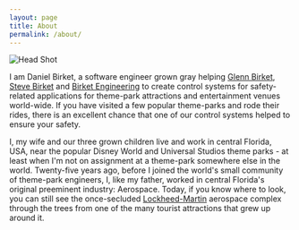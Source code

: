 ```yaml
---
layout: page
title: About
permalink: /about/
---
```

![Head Shot][]

I am Daniel Birket, a software engineer grown gray helping [Glenn
Birket][GB], [Steve Birket][SB] and
[Birket Engineering][BE] to create control systems for safety-related
applications for theme-park attractions and entertainment venues
world-wide. If you have visited a few popular theme-parks and rode
their rides, there is an excellent chance that one of our control
systems helped to ensure your safety.

I, my wife and our three grown children live and work in central
Florida, USA, near the popular Disney World and Universal Studios theme
parks - at least when I'm not on assignment at a theme-park somewhere
else in the world. Twenty-five years ago, before I joined the world's
small community of theme-park engineers, I, like my father, worked in
central Florida's original preeminent industry: Aerospace. Today, if you
know where to look, you can still see the once-secluded
[Lockheed-Martin][LM] aerospace complex through the trees from one of the
many tourist attractions that grew up around it.

  [Head Shot]: Daniel-Birket-Head.jpg
  [GB]: http://www.birket.com/2018/10/glenn-birket-receives-tea-masters-award/%20%22TEA%20Masters%20Award%22
  [SB]: http://www.inparkmagazine.com/birket-tea-president-elect/
  [BE]: http://www.birket.com
  [LM]: https://goo.gl/maps/sX3J8D7q2422%20%22Map%22
